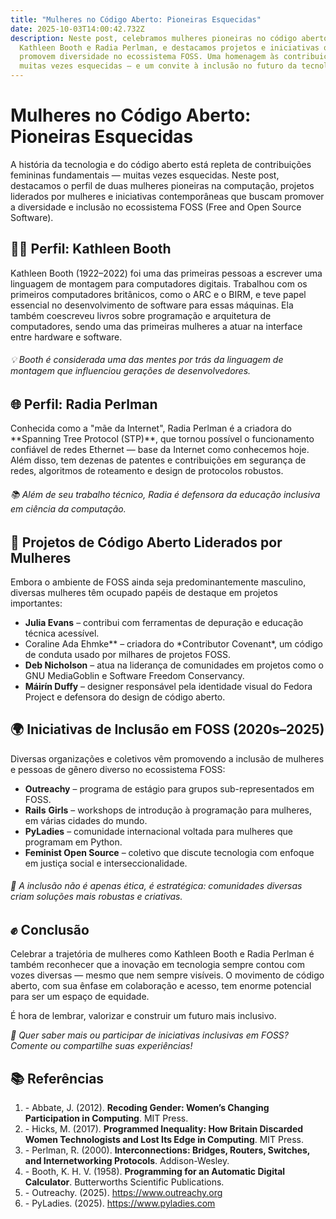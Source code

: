 ```yaml
---
title: "Mulheres no Código Aberto: Pioneiras Esquecidas"
date: 2025-10-03T14:00:42.732Z
description: Neste post, celebramos mulheres pioneiras no código aberto, como
  Kathleen Booth e Radia Perlman, e destacamos projetos e iniciativas que
  promovem diversidade no ecossistema FOSS. Uma homenagem às contribuições
  muitas vezes esquecidas — e um convite à inclusão no futuro da tecnologia.
---
```

# **Mulheres no Código Aberto: Pioneiras Esquecidas**

A história da tecnologia e do código aberto está repleta de contribuições femininas fundamentais — muitas vezes esquecidas. Neste post, destacamos o perfil de duas mulheres pioneiras na computação, projetos liderados por mulheres e iniciativas contemporâneas que buscam promover a diversidade e inclusão no ecossistema FOSS (Free and Open Source Software).

## **👩‍💻 Perfil: Kathleen Booth**

Kathleen Booth (1922–2022) foi uma das primeiras pessoas a escrever uma linguagem de montagem para computadores digitais. Trabalhou com os primeiros computadores britânicos, como o ARC e o BIRM, e teve papel essencial no desenvolvimento de software para essas máquinas. Ela também coescreveu livros sobre programação e arquitetura de computadores, sendo uma das primeiras mulheres a atuar na interface entre hardware e software.

###### *💡 Booth é considerada uma das mentes por trás da linguagem de montagem que influenciou gerações de desenvolvedores.*

## **🌐 Perfil: Radia Perlman**

Conhecida como a "mãe da Internet", Radia Perlman é a criadora do \*\*Spanning Tree Protocol (STP)\*\*, que tornou possível o funcionamento confiável de redes Ethernet — base da Internet como conhecemos hoje. Além disso, tem dezenas de patentes e contribuições em segurança de redes, algoritmos de roteamento e design de protocolos robustos.

###### *📚 Além de seu trabalho técnico, Radia é defensora da educação inclusiva em ciência da computação.*



## 🔧 Projetos de Código Aberto Liderados por Mulheres

Embora o ambiente de FOSS ainda seja predominantemente masculino, diversas mulheres têm ocupado papéis de destaque em projetos importantes:

* **Julia Evans** – contribui com ferramentas de depuração e educação técnica acessível.
* Coraline Ada Ehmke\*\* – criadora do \*Contributor Covenant\*, um código de conduta usado por milhares de projetos FOSS.
* **Deb Nicholson** – atua na liderança de comunidades em projetos como o GNU MediaGoblin e Software Freedom Conservancy.
* **Máirín Duffy** – designer responsável pela identidade visual do Fedora Project e defensora do design de código aberto.

## **🌍 Iniciativas de Inclusão em FOSS (2020s–2025)**

Diversas organizações e coletivos vêm promovendo a inclusão de mulheres e pessoas de gênero diverso no ecossistema FOSS:

* **Outreachy** – programa de estágio para grupos sub-representados em FOSS.
* **Rails** **Girls** – workshops de introdução à programação para mulheres, em várias cidades do mundo.
* **PyLadies** – comunidade internacional voltada para mulheres que programam em Python.
* **Feminist Open Source** – coletivo que discute tecnologia com enfoque em justiça social e interseccionalidade.

###### 🧠 A inclusão não é apenas ética, é estratégica: comunidades diversas criam soluções mais robustas e criativas.

## ✊ Conclusão

Celebrar a trajetória de mulheres como Kathleen Booth e Radia Perlman é também reconhecer que a inovação em tecnologia sempre contou com vozes diversas — mesmo que nem sempre visíveis. O movimento de código aberto, com sua ênfase em colaboração e acesso, tem enorme potencial para ser um espaço de equidade.

É hora de lembrar, valorizar e construir um futuro mais inclusivo.

*📢 Quer saber mais ou participar de iniciativas inclusivas em FOSS? Comente ou compartilhe suas experiências!*

## 📚 Referências

1. \- Abbate, J. (2012). **Recoding Gender: Women’s Changing Participation in Computing**. MIT Press.
2. \- Hicks, M. (2017). **Programmed Inequality: How Britain Discarded Women Technologists and Lost Its Edge in Computing**. MIT Press.
3. \- Perlman, R. (2000). **Interconnections: Bridges, Routers, Switches, and Internetworking Protocols**. Addison-Wesley.
4. \- Booth, K. H. V. (1958). **Programming for an Automatic Digital Calculator**. Butterworths Scientific Publications.
5. \- Outreachy. (2025). [<https://www.outreachy.org>](https://www.outreachy.org)
6. \- PyLadies. (2025). [<https://www.pyladies.com>](https://www.pyladies.com)